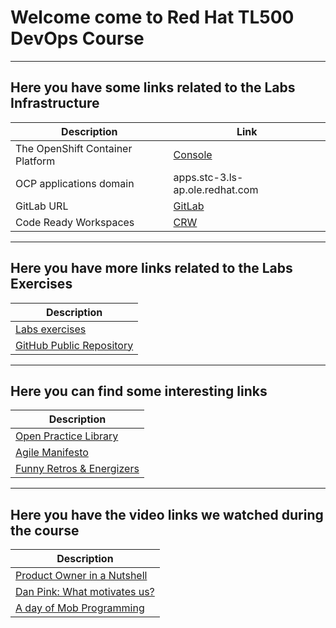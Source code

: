 # Welcome come to Red Hat TL500 DevOps Course
---------
## Here you have some links related to the Labs Infrastructure

| Description | Link |
| ------------ | ----------- |
| The OpenShift Container Platform | [Console](https://console-openshift-console.apps.stc-3.ls-ap.ole.redhat.com) |
| OCP applications domain | apps.stc-3.ls-ap.ole.redhat.com |
| GitLab URL | [GitLab](https://gitlab-ce.apps.stc-3.ls-ap.ole.redhat.com) |
| Code Ready Workspaces | [CRW](https://codeready-tl500-workspaces.apps.stc-3.ls-ap.ole.redhat.com/) |

-------
## Here you have more links related to the Labs Exercises
| Description |
| ------------ |
| [Labs exercises](https://rht-labs.com/tech-exercise/) |
| [GitHub Public Repository](https://github.com/rht-labs/tech-exercise) |

-------
## Here you can find some interesting links
| Description |
| ------------ |
| [Open Practice Library](https://openpracticelibrary.com) |
| [Agile Manifesto](https://agilemanifesto.org/) |
| [Funny Retros & Energizers](https://www.funretrospectives.com/) |


--------
## Here you have the video links we watched during the course
| Description |
| ------------ |
| [Product Owner in a Nutshell](https://www.youtube.com/watch?v=502ILHjX9EE) |
| [Dan Pink: What motivates us?](https://www.youtube.com/watch?v=u6XAPnuFjJc) |
| [A day of Mob Programming](https://www.youtube.com/watch?v=dVqUcNKVbYg) |
